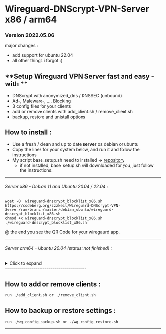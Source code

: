 # Wireguard-DNScrypt-VPN-Server  x86 / arm64

### Version 2022.05.06
major changes : 
 - add support for ubuntu 22.04
 - all other things i forgot :)

## **Setup Wireguard VPN Server fast and easy  - with ** 
* DNScrypt with anonymized_dns / DNSSEC (unbound)
* Ad-, Maleware-, ..., Blocking
* 3 config files  for your clients
* add or remove clients with add_client.sh / remove_client.sh 
* backup, restore and unistall options

## How to install :  
* Use a fresh / clean and  up to date  **server** os   debian or ubuntu
* Copy the lines for your system below, and run it and follow the instructions  
* My script base_setup.sh need to installed -> [repository](https://gitlab.com/zzzkeil/base_setups)  
   * if not installed, base_setup.sh will downloaded for you, just follow the instructions.  

----------------------------------------

###### Server x86 - Debian 11 and Ubuntu 20.04 / 22.04 :
```
wget -O  wireguard-dnscrypt_blocklist_x86.sh https://codeberg.org/zzzkeil/Wireguard-DNScrypt-VPN-Server/raw/branch/master/debian_ubuntu/wireguard-dnscrypt_blocklist_x86.sh
chmod +x wireguard-dnscrypt_blocklist_x86.sh
./wireguard-dnscrypt_blocklist_x86.sh
```


@ the end you see the QR Code for your wiregaurd app.

-----------------------------------------





###### Server arm64 - Ubuntu 20.04 (status: not finished) :
<details>
  <summary>Click to expand!</summary>
  
```
(testing on a pi 4 on my home network)

is currently in maintenance - comming back in a few .....? - 

```
 </details>
-----------------------------------------

## How to add or remove clients :
```
run ./add_client.sh or ./remove_client.sh
```


## How to backup or restore settings :
```
run ./wg_config_backup.sh or ./wg_config_restore.sh
```
-----------------------------------------
